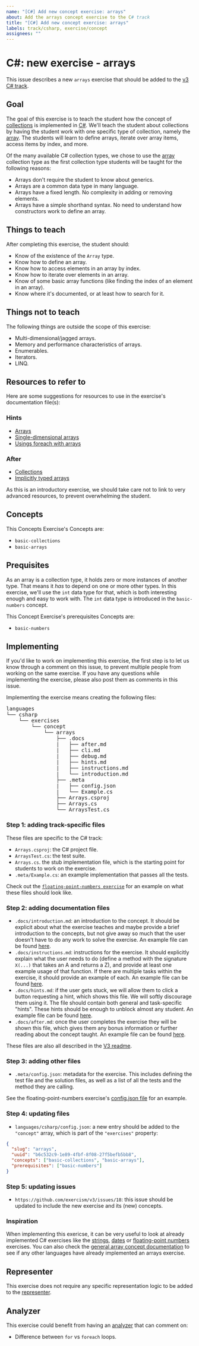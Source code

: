```yaml
---
name: "[C#] Add new concept exercise: arrays"
about: Add the arrays concept exercise to the C# track
title: "[C#] Add new concept exercise: arrays"
labels: track/csharp, exercise/concept
assignees: ""
---
```


# C#: new exercise - arrays

This issue describes a new `arrays` exercise that should be added to the [v3][docs-v3] [C# track][csharp-docs].

## Goal

The goal of this exercise is to teach the student how the concept of [collections][docs-v3-types-collection] is implemented in [C#][docs.microsoft.com-collections]. We'll teach the student about collections by having the student work with one specific type of collection, namely the [array][docs-v3-types-array]. The students will learn to define arrays, iterate over array items, access items by index, and more.

Of the many available C# collection types, we chose to use the [array][csharp-docs-types-array] collection type as the first collection type students will be taught for the following reasons:

- Arrays don't require the student to know about generics.
- Arrays are a common data type in many language.
- Arrays have a fixed length. No complexity in adding or removing elements.
- Arrays have a simple shorthand syntax. No need to understand how constructors work to define an array.

## Things to teach

After completing this exercise, the student should:

- Know of the existence of the `Array` type.
- Know how to define an array.
- Know how to access elements in an array by index.
- Know how to iterate over elements in an array.
- Know of some basic array functions (like finding the index of an element in an array).
- Know where it's documented, or at least how to search for it.

## Things not to teach

The following things are outside the scope of this exercise:

- Multi-dimensional/jagged arrays.
- Memory and performance characteristics of arrays.
- Enumerables.
- Iterators.
- LINQ.

## Resources to refer to

Here are some suggestions for resources to use in the exercise's documentation file(s):

### Hints

- [Arrays][docs.microsoft.com-arrays]
- [Single-dimensional arrays][docs.microsoft.com-single-dimensional-arrays]
- [Usings foreach with arrays][docs.microsoft.com-foreach-with-arrays]

### After

- [Collections][docs.microsoft.com-collections]
- [Implicitly typed arrays][docs.microsoft.com-implicitly-typed-arrays]

As this is an introductory exercise, we should take care not to link to very advanced resources, to prevent overwhelming the student.

## Concepts

This Concepts Exercise's Concepts are:

- `basic-collections`
- `basic-arrays`

## Prequisites

As an array is a collection type, it holds zero or more instances of another type. That means it _has_ to depend on one or more other types. In this exercise, we'll use the `int` data type for that, which is both interesting enough and easy to work with. The `int` data type is introduced in the `basic-numbers` concept.

This Concept Exercise's prerequisites Concepts are:

- `basic-numbers`

## Implementing

If you'd like to work on implementing this exercise, the first step is to let us know through a comment on this issue, to prevent multiple people from working on the same exercise. If you have any questions while implementing the exercise, please also post them as comments in this issue.

Implementing the exercise means creating the following files:

<pre>
languages
└── csharp
    └── exercises
        └── concept
            └── arrays
                ├── .docs
                |   ├── after.md
                |   ├── cli.md
                |   ├── debug.md
                |   ├── hints.md
                |   ├── instructions.md
                |   └── introduction.md
                ├── .meta
                |   ├── config.json
                |   └── Example.cs
                ├── Arrays.csproj
                ├── Arrays.cs
                └── ArraysTest.cs
</pre>

### Step 1: adding track-specific files

These files are specific to the C# track:

- `Arrays.csproj`: the C# project file.
- `ArraysTest.cs`: the test suite.
- `Arrays.cs`. the stub implementation file, which is the starting point for students to work on the exercise.
- `.meta/Example.cs`: an example implementation that passes all the tests.

Check out the [`floating-point-numbers exercise`][csharp-docs-concept-exercises-floating-point-numbers] for an example on what these files should look like.

### Step 2: adding documentation files

- `.docs/introduction.md`: an introduction to the concept. It should be explicit about what the exercise teaches and maybe provide a brief introduction to the concepts, but not give away so much that the user doesn't have to do any work to solve the exercise. An example file can be found [here][csharp-docs-introduction.md].
- `.docs/instructions.md`: instructions for the exercise. It should explicitly explain what the user needs to do (define a method with the signature `X(...)` that takes an A and returns a Z), and provide at least one example usage of that function. If there are multiple tasks within the exercise, it should provide an example of each. An example file can be found [here][csharp-docs-instructions.md].
- `.docs/hints.md`: if the user gets stuck, we will allow them to click a button requesting a hint, which shows this file. We will softly discourage them using it. The file should contain both general and task-specific "hints". These hints should be enough to unblock almost any student. An example file can be found [here][csharp-docs-hints.md].
- `.docs/after.md`: once the user completes the exercise they will be shown this file, which gives them any bonus information or further reading about the concept taught. An example file can be found [here][csharp-docs-after.md].

These files are also all described in the [V3 readme][docs-v3].

### Step 3: adding other files

- `.meta/config.json`: metadata for the exercise. This includes defining the test file and the solution files, as well as a list of all the tests and the method they are calling.

See the floating-point-numbers exercise's [config.json file][csharp-meta-config.json] for an example.

### Step 4: updating files

- `languages/csharp/config.json`: a new entry should be added to the `"concept"` array, which is part of the `"exercises"` property:

```json
{
  "slug": "arrays",
  "uuid": "b6c532c9-1e89-4fbf-8f08-27f5befb5bb8",
  "concepts": ["basic-collections", "basic-arrays"],
  "prerequisites": ["basic-numbers"]
}
```

### Step 5: updating issues

- `https://github.com/exercism/v3/issues/18`: this issue should be updated to include the new exercise and its (new) concepts.

### Inspiration

When implementing this exericse, it can be very useful to look at already implemented C# exercises like the [strings][csharp-docs-concept-exercises-strings], [dates][csharp-docs-concept-exercises-dates] or [floating-point numbers][csharp-docs-concept-exercises-floating-point-numbers] exercises. You can also check the [general array concept documentation][docs-v3-types-array] to see if any other languages have already implemented an arrays exercise.

## Representer

This exercise does not require any specific representation logic to be added to the [representer][csharp-representer].

## Analyzer

This exercise could benefit from having an [analyzer][csharp-analyzer] that can comment on:

- Difference between `for` vs `foreach` loops.

[docs.microsoft.com-arrays]: https://docs.microsoft.com/en-us/dotnet/csharp/programming-guide/arrays/
[docs.microsoft.com-collections]: https://docs.microsoft.com/en-us/dotnet/csharp/programming-guide/concepts/collections
[docs.microsoft.com-foreach-with-arrays]: https://docs.microsoft.com/en-us/dotnet/csharp/programming-guide/arrays/using-foreach-with-arrays
[docs.microsoft.com-single-dimensional-arrays]: https://docs.microsoft.com/en-us/dotnet/csharp/programming-guide/arrays/single-dimensional-arrays
[docs.microsoft.com-implicitly-typed-arrays]: https://docs.microsoft.com/en-us/dotnet/csharp/programming-guide/arrays/implicitly-typed-arrays
[docs-v3]: ./README.md
[docs-v3-types-array]: ./types/array.md
[docs-v3-types-collection]: ./types/collection.md
[csharp-docs]: ./languages/csharp/README.md
[csharp-docs-types-array]: ./languages/csharp/types/array.md
[csharp-docs-concept-exercises-strings]: ./languages/csharp/concept-exercices/strings
[csharp-docs-concept-exercises-dates]: ./languages/csharp/concept-exercices/dates
[csharp-docs-concept-exercises-floating-point-numbers]: ./languages/csharp/concept-exercices/numbers-floating-point
[csharp-analyzer]: https://github.com/exercism/csharp-analyzer
[csharp-representer]: https://github.com/exercism/csharp-representer
[csharp-docs-cli.md]: ../languages/csharp/exercises/.docs/cli.md
[csharp-docs-debug.md]: ../languages/csharp/exercises/.docs/debug.md
[csharp-docs-after.md]: ../languages/csharp/exercises/concept/numbers-floating-point/.docs/after.md
[csharp-docs-hints.md]: ../languages/csharp/exercises/concept/numbers-floating-point/.docs/hints.md
[csharp-docs-introduction.md]: ../languages/csharp/exercises/concept/numbers-floating-point/.docs/introduction.md
[csharp-docs-instructions.md]: ../languages/csharp/exercises/concept/numbers-floating-point/.docs/instructions.md
[csharp-meta-config.json]: ../languages/csharp/exercises/concept/numbers-floating-point/.meta/config.json
